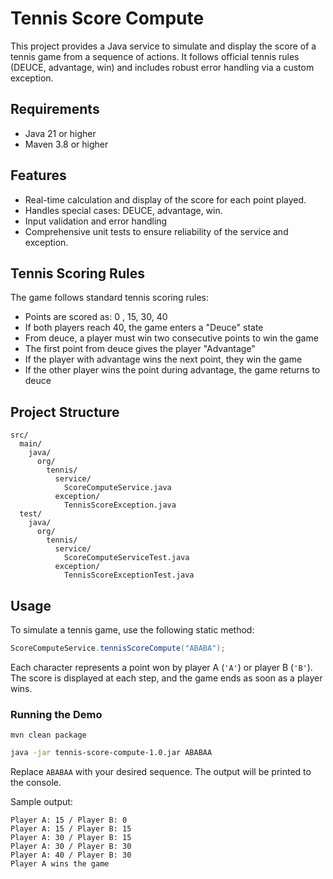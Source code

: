 # Tennis Score Compute

This project provides a Java service to simulate and display the score of a tennis game from a sequence of actions. It follows official tennis rules (DEUCE, advantage, win) and includes robust error handling via a custom exception.

## Requirements

* Java 21 or higher
* Maven 3.8 or higher

## Features

- Real-time calculation and display of the score for each point played.
- Handles special cases: DEUCE, advantage, win.
- Input validation and error handling
- Comprehensive unit tests to ensure reliability of the service and exception.

## Tennis Scoring Rules

The game follows standard tennis scoring rules:

* Points are scored as: 0 , 15, 30, 40
* If both players reach 40, the game enters a "Deuce" state
* From deuce, a player must win two consecutive points to win the game
* The first point from deuce gives the player "Advantage"
* If the player with advantage wins the next point, they win the game
* If the other player wins the point during advantage, the game returns to deuce

## Project Structure

```
src/
  main/
    java/
      org/
        tennis/
          service/
            ScoreComputeService.java
          exception/
            TennisScoreException.java
  test/
    java/
      org/
        tennis/
          service/
            ScoreComputeServiceTest.java
          exception/
            TennisScoreExceptionTest.java
```

## Usage

To simulate a tennis game, use the following static method:

```java
ScoreComputeService.tennisScoreCompute("ABABA");
```

Each character represents a point won by player A (`'A'`) or player B (`'B'`).
The score is displayed at each step, and the game ends as soon as a player wins.

### Running the Demo

``
    mvn clean package
``
```bash
java -jar tennis-score-compute-1.0.jar ABABAA
```

Replace `ABABAA` with your desired sequence. The output will be printed to the console.

Sample output:
```
Player A: 15 / Player B: 0
Player A: 15 / Player B: 15
Player A: 30 / Player B: 15
Player A: 30 / Player B: 30
Player A: 40 / Player B: 30
Player A wins the game
```